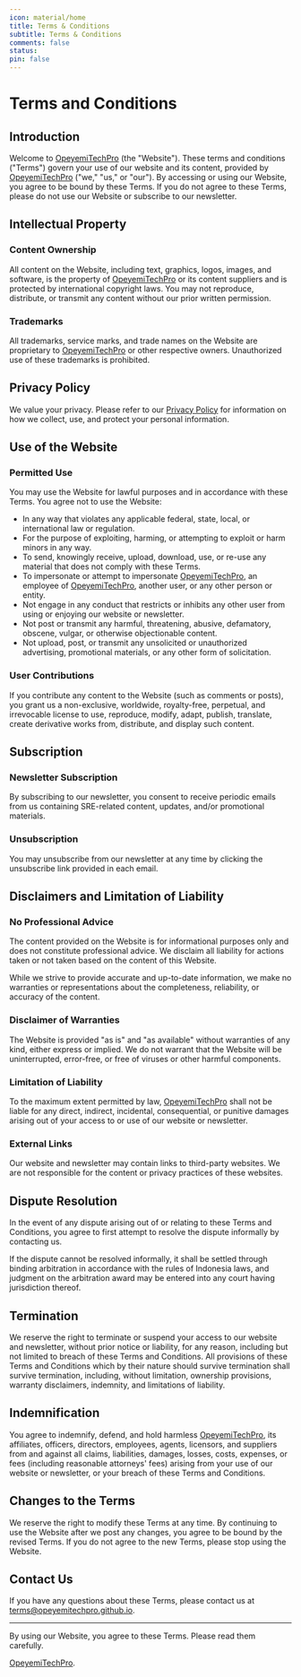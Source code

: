 ```yaml
---
icon: material/home
title: Terms & Conditions
subtitle: Terms & Conditions
comments: false
status: 
pin: false
---
```



# Terms and Conditions

## Introduction

Welcome to [OpeyemiTechPro](https://opeyemitechpro.github.io) (the "Website"). These terms and conditions
("Terms") govern your use of our website and its content, provided by
[OpeyemiTechPro](https://opeyemitechpro.github.io) ("we," "us," or "our"). By accessing or using our
Website, you agree to be bound by these Terms. If you do not agree to these
Terms, please do not use our Website or subscribe to our newsletter.

## Intellectual Property

### Content Ownership

All content on the Website, including text, graphics, logos, images, and
software, is the property of [OpeyemiTechPro](https://opeyemitechpro.github.io) or its content suppliers
and is protected by international copyright laws. You may not reproduce,
distribute, or transmit any content without our prior written permission.

### Trademarks

All trademarks, service marks, and trade names on the Website are proprietary
to [OpeyemiTechPro](https://opeyemitechpro.github.io) or other respective owners. Unauthorized use of these
trademarks is prohibited.

## Privacy Policy

We value your privacy. Please refer to our [Privacy Policy](./privacy-policy.md) for
information on how we collect, use, and protect your personal information.

## Use of the Website

### Permitted Use

You may use the Website for lawful purposes and in accordance with these Terms.
You agree not to use the Website:

- In any way that violates any applicable federal, state, local, or
  international law or regulation.
- For the purpose of exploiting, harming, or attempting to exploit or harm
  minors in any way.
- To send, knowingly receive, upload, download, use, or re-use any material
  that does not comply with these Terms.
- To impersonate or attempt to impersonate [OpeyemiTechPro](https://opeyemitechpro.github.io), an employee
  of [OpeyemiTechPro](https://opeyemitechpro.github.io), another user, or any other person or entity.
- Not engage in any conduct that restricts or inhibits any other user from
  using or enjoying our website or newsletter.
- Not post or transmit any harmful, threatening, abusive, defamatory, obscene,
  vulgar, or otherwise objectionable content.
- Not upload, post, or transmit any unsolicited or unauthorized advertising,
  promotional materials, or any other form of solicitation.

### User Contributions

If you contribute any content to the Website (such as comments or posts), you
grant us a non-exclusive, worldwide, royalty-free, perpetual, and irrevocable
license to use, reproduce, modify, adapt, publish, translate, create derivative
works from, distribute, and display such content.

## Subscription

### Newsletter Subscription

By subscribing to our newsletter, you consent to receive periodic emails from
us containing SRE-related content, updates, and/or promotional materials.

### Unsubscription

You may unsubscribe from our newsletter at any time by clicking the unsubscribe
link provided in each email.

## Disclaimers and Limitation of Liability

### No Professional Advice

The content provided on the Website is for informational purposes only and does
not constitute professional advice. We disclaim all liability for actions taken
or not taken based on the content of this Website.

While we strive to provide accurate and up-to-date information, we make no
warranties or representations about the completeness, reliability, or accuracy
of the content.

### Disclaimer of Warranties

The Website is provided "as is" and "as available" without warranties of any
kind, either express or implied. We do not warrant that the Website will be
uninterrupted, error-free, or free of viruses or other harmful components.

### Limitation of Liability

To the maximum extent permitted by law, [OpeyemiTechPro](https://opeyemitechpro.github.io) shall not be
liable for any direct, indirect, incidental, consequential, or punitive damages
arising out of your access to or use of our website or newsletter.

### External Links

Our website and newsletter may contain links to third-party websites. We are
not responsible for the content or privacy practices of these websites.

## Dispute Resolution

In the event of any dispute arising out of or relating to these Terms and
Conditions, you agree to first attempt to resolve the dispute informally by
contacting us.

If the dispute cannot be resolved informally, it shall be settled through
binding arbitration in accordance with the rules of Indonesia laws, and
judgment on the arbitration award may be entered into any court having
jurisdiction thereof.

## Termination

We reserve the right to terminate or suspend your access to our website and
newsletter, without prior notice or liability, for any reason, including but
not limited to breach of these Terms and Conditions. All provisions of these
Terms and Conditions which by their nature should survive termination shall
survive termination, including, without limitation, ownership provisions,
warranty disclaimers, indemnity, and limitations of liability.

## Indemnification

You agree to indemnify, defend, and hold harmless [OpeyemiTechPro](https://opeyemitechpro.github.io), its
affiliates, officers, directors, employees, agents, licensors, and suppliers
from and against all claims, liabilities, damages, losses, costs, expenses, or
fees (including reasonable attorneys' fees) arising from your use of our
website or newsletter, or your breach of these Terms and Conditions.

## Changes to the Terms

We reserve the right to modify these Terms at any time. By continuing to use
the Website after we post any changes, you agree to be bound by the revised
Terms. If you do not agree to the new Terms, please stop using the Website.

## Contact Us

If you have any questions about these Terms, please contact us at
<terms@opeyemitechpro.github.io>.

---

By using our Website, you agree to these Terms. Please read them carefully.

[OpeyemiTechPro](https://opeyemitechpro.github.io).